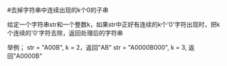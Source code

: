 #去掉字符串中连续出现的k个0的子串

给定一个字符串str和一个整数k，如果str中正好有连续的k个'0'字符出现时，把k个连续的'0'字符去除，返回处理后的字符串

举例；
	str = "A00B", k = 2，返回"AB"
	str = "A0000B000", k = 3, 返回"A0000B"